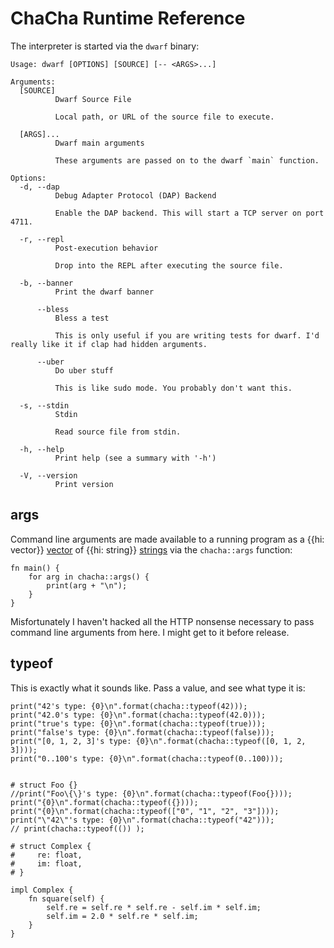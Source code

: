 # ChaCha Runtime Reference

The interpreter is started via the `dwarf` binary:

```console
Usage: dwarf [OPTIONS] [SOURCE] [-- <ARGS>...]

Arguments:
  [SOURCE]
          Dwarf Source File

          Local path, or URL of the source file to execute.

  [ARGS]...
          Dwarf main arguments

          These arguments are passed on to the dwarf `main` function.

Options:
  -d, --dap
          Debug Adapter Protocol (DAP) Backend

          Enable the DAP backend. This will start a TCP server on port 4711.

  -r, --repl
          Post-execution behavior

          Drop into the REPL after executing the source file.

  -b, --banner
          Print the dwarf banner

      --bless
          Bless a test

          This is only useful if you are writing tests for dwarf. I'd really like it if clap had hidden arguments.

      --uber
          Do uber stuff

          This is like sudo mode. You probably don't want this.

  -s, --stdin
          Stdin

          Read source file from stdin.

  -h, --help
          Print help (see a summary with '-h')

  -V, --version
          Print version
```

## args

Command line arguments are made available to a running program as a {{hi: vector}} [vector](./reference/built-in-types.md#vector) of {{hi: string}} [strings](./reference/built-in-types.md#string) via the `chacha::args` function:

```dwarf
fn main() {
    for arg in chacha::args() {
        print(arg + "\n");
    }
}
```

Misfortunately I haven't hacked all the HTTP nonsense necessary to pass command line arguments from here.
I might get to it before release.

## typeof

This is exactly what it sounds like.
Pass a value, and see what type it is:

```dwarf
print("42's type: {0}\n".format(chacha::typeof(42)));
print("42.0's type: {0}\n".format(chacha::typeof(42.0)));
print("true's type: {0}\n".format(chacha::typeof(true)));
print("false's type: {0}\n".format(chacha::typeof(false)));
print("[0, 1, 2, 3]'s type: {0}\n".format(chacha::typeof([0, 1, 2, 3])));
print("0..100's type: {0}\n".format(chacha::typeof(0..100)));
```

```dwarf
```

``` dwarf
# struct Foo {}
//print("Foo\{\}'s type: {0}\n".format(chacha::typeof(Foo{})));
print("{0}\n".format(chacha::typeof({})));
print("{0}\n".format(chacha::typeof(["0", "1", "2", "3"])));
print("\"42\"'s type: {0}\n".format(chacha::typeof("42")));
// print(chacha::typeof(()) );
```

```dwarf
# struct Complex {
#     re: float,
#     im: float,
# }

impl Complex {
    fn square(self) {
        self.re = self.re * self.re - self.im * self.im;
        self.im = 2.0 * self.re * self.im;
    }
}
```
